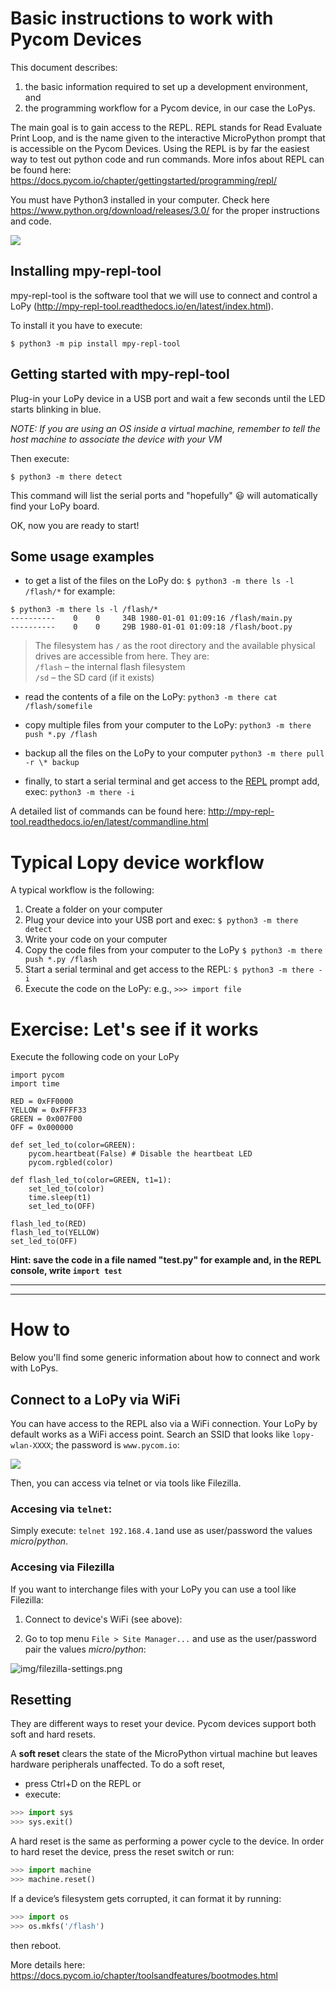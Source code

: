 # Basic instructions to work with Pycom Devices

This document describes: 

1. the basic information required to set up a development environment, and 
2. the programming workflow for a Pycom device, in our case the LoPys. 

The main goal is to gain access to the REPL. REPL stands for Read Evaluate Print Loop, and is the name given to the interactive MicroPython prompt that is accessible on the Pycom Devices. Using the REPL is by far the easiest way to test out python code and run commands. 
More infos about REPL can be found here: https://docs.pycom.io/chapter/gettingstarted/programming/repl/

You must have Python3 installed in your computer. Check here https://www.python.org/download/releases/3.0/  for the proper instructions and code.

![](https://i.imgur.com/SGbpW1r.png)

## Installing mpy-repl-tool
mpy-repl-tool is the software tool that we will use to connect and control a LoPy (http://mpy-repl-tool.readthedocs.io/en/latest/index.html). 

To install it you have to execute: 
```
$ python3 -m pip install mpy-repl-tool
```

## Getting started with mpy-repl-tool

Plug-in your LoPy device in a USB port and wait a few seconds until the LED starts blinking in blue.

_NOTE: If you are using an OS inside a virtual machine, remember to tell the host machine to associate the device with your VM_


Then execute: 
```
$ python3 -m there detect
```
This command will list the serial ports and "hopefully" :smiley: will automatically find your LoPy board.

OK, now you are ready to start!

## Some usage examples

* to get a list of the files on the LoPy do: `$ python3 -m there ls -l /flash/*`
for example:
```
$ python3 -m there ls -l /flash/*
----------    0    0     34B 1980-01-01 01:09:16 /flash/main.py
----------    0    0     29B 1980-01-01 01:09:18 /flash/boot.py
```

> The filesystem has ``/`` as the root directory and the available physical drives are accessible from here. They are:</br>
> ``/flash`` – the internal flash filesystem</br>
> ``/sd`` – the SD card (if it exists)

* read the contents of a file on the LoPy:
```python3 -m there cat /flash/somefile```

* copy multiple files from your computer to the LoPy:
```python3 -m there push *.py /flash```

* backup all the files on the LoPy to your computer
```python3 -m there pull -r \* backup```

* finally, to start a serial terminal and get access to the [REPL](https://docs.pycom.io/chapter/toolsandfeatures/repl/) prompt add, exec:
```python3 -m there -i```

A detailed list of commands can be found here: http://mpy-repl-tool.readthedocs.io/en/latest/commandline.html

# Typical Lopy device workflow
A typical workflow is the following:

1. Create a folder on your computer
1. Plug your device into your USB port and exec:
```$ python3 -m there detect```
1. Write your code on your computer
1. Copy the code files from your computer to the LoPy
```$ python3 -m there push *.py /flash```
1. Start a serial terminal and get access to the REPL:
```$ python3 -m there -i```
1. Execute the code on the LoPy: e.g., `>>> import file` 

# Exercise: Let's see if it works

Execute the following code on your LoPy
```python=
import pycom
import time

RED = 0xFF0000
YELLOW = 0xFFFF33
GREEN = 0x007F00
OFF = 0x000000

def set_led_to(color=GREEN):
    pycom.heartbeat(False) # Disable the heartbeat LED
    pycom.rgbled(color)

def flash_led_to(color=GREEN, t1=1):
    set_led_to(color)
    time.sleep(t1)
    set_led_to(OFF)

flash_led_to(RED)
flash_led_to(YELLOW)
set_led_to(OFF)   
```

**Hint: save the code in a file named "test.py" for example and, in the REPL console, write ```import test```**

---
---

# How to

Below you'll find some generic information about how to connect and work with LoPys.

## Connect to a LoPy via WiFi

You can have access to the REPL also via a WiFi connection. Your LoPy by default works as a WiFi access point. Search an SSID that looks like `lopy-wlan-XXXX`; the password is  `www.pycom.io`:

![](https://i.imgur.com/dvGQbSI.png)

Then, you can access via telnet or via tools like Filezilla.

### Accesing via `telnet`:
Simply execute:
```telnet 192.168.4.1```and use as user/password the values *micro*/*python*.

### Accesing via Filezilla

If you want to interchange files with your LoPy you can use a tool like Filezilla:

1. Connect to device's WiFi (see above):

2. Go to top menu `File > Site Manager...` and use as the user/password pair the values *micro*/*python*:

![img/filezilla-settings.png](http://i.imgur.com/SAN02Pa.png)


## Resetting
They are different ways to reset your device. Pycom devices support both soft and hard resets. 

A **soft reset** clears the state of the MicroPython virtual machine but leaves hardware peripherals unaffected. To do a soft reset, 

* press Ctrl+D on the REPL or 
* execute:
```python
>>> import sys
>>> sys.exit()
```

A hard reset is the same as performing a power cycle to the device. In order to hard reset the device, press the reset switch or run:
```python
>>> import machine
>>> machine.reset()
```

If a device’s filesystem gets corrupted, it can format it by running:
```python
>>> import os
>>> os.mkfs('/flash')
```

then reboot.

More details here: https://docs.pycom.io/chapter/toolsandfeatures/bootmodes.html
